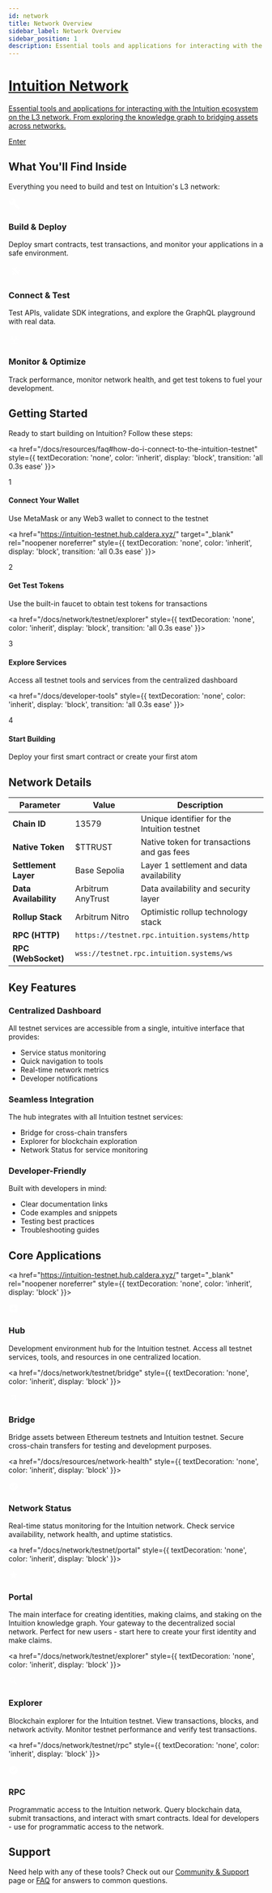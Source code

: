 ```yaml
---
id: network
title: Network Overview
sidebar_label: Network Overview
sidebar_position: 1
description: Essential tools and applications for interacting with the Intuition Network
---
```


<a href="https://intuition-testnet.hub.caldera.xyz/" target="_blank" rel="noopener noreferrer" className="hub-hero">
  <h1 className="hub-hero-title">
    Intuition Network
  </h1>
  <p className="hub-hero-description">
    Essential tools and applications for interacting with the Intuition ecosystem on the L3 network. From exploring the knowledge graph to bridging assets across networks.
  </p>
  <div className="hub-hero-button">
    Enter
  </div>
</a>

## What You'll Find Inside

Everything you need to build and test on Intuition's L3 network:

<div className="grid-3-cols">

<div style={{
  border: '1px solid var(--ifm-color-emphasis-200)',
  borderRadius: '20px',
  padding: '2.5rem',
  backgroundColor: 'var(--ifm-background-color)',
  boxShadow: '0 4px 16px rgba(0, 0, 0, 0.08)',
  height: '100%',
  display: 'flex',
  flexDirection: 'column',
  transition: 'all 0.3s ease'
}}>
<div style={{
  width: '48px',
  height: '48px',
  borderRadius: '12px',
  backgroundColor: '#6366f1',
  color: 'white',
  display: 'flex',
  alignItems: 'center',
  justifyContent: 'center',
  marginBottom: '1.5rem'
}}>
<svg width="24" height="24" viewBox="0 0 24 24" fill="white" xmlns="http://www.w3.org/2000/svg">
<path d="M22.7 19l-9.1-9.1c.9-2.3.4-5-1.5-6.9-2-2-5-2.4-7.4-1.3L9 6 6 9 1.6 4.7C.4 7.1.9 10.1 2.9 12.1c1.9 1.9 4.6 2.4 6.9 1.5l9.1 9.1c.4.4 1 .4 1.4 0l2.3-2.3c.5-.4.5-1.1.1-1.4z"/>
</svg>
</div>
<h3 style={{
  marginTop: 0,
  marginBottom: '1rem',
  color: 'var(--ifm-color-emphasis-900)',
  fontSize: '1.3rem',
  fontWeight: '600'
}}>
Build & Deploy
</h3>
<p style={{
  margin: 0,
  fontSize: '1rem',
  lineHeight: '1.6',
  color: 'var(--ifm-color-emphasis-700)',
  flexGrow: 1
}}>
Deploy smart contracts, test transactions, and monitor your applications in a safe environment.
</p>
</div>

<div style={{
  border: '1px solid var(--ifm-color-emphasis-200)',
  borderRadius: '20px',
  padding: '2.5rem',
  backgroundColor: 'var(--ifm-background-color)',
  boxShadow: '0 4px 16px rgba(0, 0, 0, 0.08)',
  height: '100%',
  display: 'flex',
  flexDirection: 'column',
  transition: 'all 0.3s ease'
}}>
<div style={{
  width: '48px',
  height: '48px',
  borderRadius: '12px',
  backgroundColor: '#6366f1',
  color: 'white',
  display: 'flex',
  alignItems: 'center',
  justifyContent: 'center',
  marginBottom: '1.5rem'
}}>
<svg width="28" height="28" viewBox="0 0 512 512" fill="white" xmlns="http://www.w3.org/2000/svg">
<path d="m162.03 311.94-28.73 28.73 39.61 39.62 29.11-29.12c30.83 25.41 60.09 27.74 87.12 18.45L143.65 224.13c-9.12 26.74-6.66 55.93 18.38 87.81zm-31.46-150.11c-6.42-6.42-6.42-16.83 0-23.25 6.42-6.42 16.83-6.42 23.25 0l27.22 27.22c9.99-11.21 20.7-21.87 30.85-32.03l21.7 21.69 49.46-49.45c8.33-8.34 21.98-8.34 30.32 0 8.33 8.33 8.33 21.98 0 30.31l-49.47 49.47 63.1 63.09 49.46-49.46c8.34-8.34 21.98-8.34 30.32 0s8.33 21.98 0 30.31l-49.47 49.46 22.5 22.5c-10 10-20.74 20.7-32.14 30.74L375 359.76c6.42 6.41 6.42 16.83 0 23.25-6.42 6.41-16.84 6.41-23.25 0L130.57 161.83z"/>
</svg>
</div>
<h3 style={{
  marginTop: 0,
  marginBottom: '1rem',
  color: 'var(--ifm-color-emphasis-900)',
  fontSize: '1.3rem',
  fontWeight: '600'
}}>
Connect & Test
</h3>
<p style={{
  margin: 0,
  fontSize: '1rem',
  lineHeight: '1.6',
  color: 'var(--ifm-color-emphasis-700)',
  flexGrow: 1
}}>
Test APIs, validate SDK integrations, and explore the GraphQL playground with real data.
</p>
</div>

<div style={{
  border: '1px solid var(--ifm-color-emphasis-200)',
  borderRadius: '20px',
  padding: '2.5rem',
  backgroundColor: 'var(--ifm-background-color)',
  boxShadow: '0 4px 16px rgba(0, 0, 0, 0.08)',
  height: '100%',
  display: 'flex',
  flexDirection: 'column',
  transition: 'all 0.3s ease'
}}>
<div style={{
  width: '48px',
  height: '48px',
  borderRadius: '12px',
  backgroundColor: '#6366f1',
  color: 'white',
  display: 'flex',
  alignItems: 'center',
  justifyContent: 'center',
  marginBottom: '1.5rem'
}}>
<svg width="24" height="24" viewBox="0 0 24 24" fill="white" stroke="white" strokeWidth="2" strokeLinecap="round" strokeLinejoin="round" xmlns="http://www.w3.org/2000/svg">
<path d="M3 13h2l2-7 4 14 4-14 2 7h4M5 21h14"/>
</svg>
</div>
<h3 style={{
  marginTop: 0,
  marginBottom: '1rem',
  color: 'var(--ifm-color-emphasis-900)',
  fontSize: '1.3rem',
  fontWeight: '600'
}}>
Monitor & Optimize
</h3>
<p style={{
  margin: 0,
  fontSize: '1rem',
  lineHeight: '1.6',
  color: 'var(--ifm-color-emphasis-700)',
  flexGrow: 1
}}>
Track performance, monitor network health, and get test tokens to fuel your development.
</p>
</div>

</div>

## Getting Started

Ready to start building on Intuition? Follow these steps:

<div className="getting-started-grid">

<a href="/docs/resources/faq#how-do-i-connect-to-the-intuition-testnet" style={{
  textDecoration: 'none',
  color: 'inherit',
  display: 'block',
  transition: 'all 0.3s ease'
}}>

<div style={{
  padding: '2rem',
  border: '1px solid var(--ifm-color-emphasis-200)',
  borderRadius: '16px',
  textAlign: 'center',
  backgroundColor: 'var(--ifm-background-color)',
  boxShadow: '0 2px 8px rgba(0, 0, 0, 0.04)',
  height: '100%',
  display: 'flex',
  flexDirection: 'column',
  justifyContent: 'flex-start',
  cursor: 'pointer'
}}>
<div style={{
  width: '60px',
  height: '60px',
  borderRadius: '50%',
  backgroundColor: '#85869b',
  color: 'white',
  display: 'flex',
  alignItems: 'center',
  justifyContent: 'center',
  margin: '0 auto 1.5rem auto',
  fontSize: '1.5rem',
  fontWeight: 'bold',
  boxShadow: '0 4px 12px rgba(0, 0, 0, 0.15)'
}}>1</div>
<h4 style={{ marginBottom: '1rem', fontSize: '1.1rem', fontWeight: '600' }}>Connect Your Wallet</h4>
<p style={{ margin: 0, fontSize: '0.95rem', color: 'var(--ifm-color-emphasis-600)', lineHeight: '1.6', marginBottom: '1rem' }}>
Use MetaMask or any Web3 wallet to connect to the testnet
</p>

</div>
</a>

<a href="https://intuition-testnet.hub.caldera.xyz/" target="\_blank" rel="noopener noreferrer" style={{
  textDecoration: 'none',
  color: 'inherit',
  display: 'block',
  transition: 'all 0.3s ease'
}}>

<div style={{
  padding: '2rem',
  border: '1px solid var(--ifm-color-emphasis-200)',
  borderRadius: '16px',
  textAlign: 'center',
  backgroundColor: 'var(--ifm-background-color)',
  boxShadow: '0 2px 8px rgba(0, 0, 0, 0.04)',
  height: '100%',
  display: 'flex',
  flexDirection: 'column',
  justifyContent: 'flex-start',
  cursor: 'pointer'
}}>
<div style={{
  width: '60px',
  height: '60px',
  borderRadius: '50%',
  backgroundColor: '#7c7db1',
  color: 'white',
  display: 'flex',
  alignItems: 'center',
  justifyContent: 'center',
  margin: '0 auto 1.5rem auto',
  fontSize: '1.5rem',
  fontWeight: 'bold',
  boxShadow: '0 4px 12px rgba(0, 0, 0, 0.15)'
}}>2</div>
<h4 style={{ marginBottom: '1rem', fontSize: '1.1rem', fontWeight: '600' }}>Get Test Tokens</h4>
<p style={{ margin: 0, fontSize: '0.95rem', color: 'var(--ifm-color-emphasis-600)', lineHeight: '1.6', marginBottom: '1rem' }}>
Use the built-in faucet to obtain test tokens for transactions
</p>

</div>
</a>

<a href="/docs/network/testnet/explorer" style={{
  textDecoration: 'none',
  color: 'inherit',
  display: 'block',
  transition: 'all 0.3s ease'
}}>

<div style={{
  padding: '2rem',
  border: '1px solid var(--ifm-color-emphasis-200)',
  borderRadius: '16px',
  textAlign: 'center',
  backgroundColor: 'var(--ifm-background-color)',
  boxShadow: '0 2px 8px rgba(0, 0, 0, 0.04)',
  height: '100%',
  display: 'flex',
  flexDirection: 'column',
  justifyContent: 'flex-start',
  cursor: 'pointer'
}}>
<div style={{
  width: '60px',
  height: '60px',
  borderRadius: '50%',
  backgroundColor: '#6b6cc3',
  color: 'white',
  display: 'flex',
  alignItems: 'center',
  justifyContent: 'center',
  margin: '0 auto 1.5rem auto',
  fontSize: '1.5rem',
  fontWeight: 'bold',
  boxShadow: '0 4px 12px rgba(0, 0, 0, 0.15)'
}}>3</div>
<h4 style={{ marginBottom: '1rem', fontSize: '1.1rem', fontWeight: '600' }}>Explore Services</h4>
<p style={{ margin: 0, fontSize: '0.95rem', color: 'var(--ifm-color-emphasis-600)', lineHeight: '1.6', marginBottom: '1rem' }}>
Access all testnet tools and services from the centralized dashboard
</p>

</div>
</a>

<a href="/docs/developer-tools" style={{
  textDecoration: 'none',
  color: 'inherit',
  display: 'block',
  transition: 'all 0.3s ease'
}}>

<div style={{
  padding: '2rem',
  border: '1px solid var(--ifm-color-emphasis-200)',
  borderRadius: '16px',
  textAlign: 'center',
  backgroundColor: 'var(--ifm-background-color)',
  boxShadow: '0 2px 8px rgba(0, 0, 0, 0.04)',
  height: '100%',
  display: 'flex',
  flexDirection: 'column',
  justifyContent: 'flex-start',
  cursor: 'pointer'
}}>
<div style={{
  width: '60px',
  height: '60px',
  borderRadius: '50%',
  backgroundColor: '#6366f1',
  color: 'white',
  display: 'flex',
  alignItems: 'center',
  justifyContent: 'center',
  margin: '0 auto 1.5rem auto',
  fontSize: '1.5rem',
  fontWeight: 'bold',
  boxShadow: '0 4px 12px rgba(0, 0, 0, 0.15)'
}}>4</div>
<h4 style={{ marginBottom: '1rem', fontSize: '1.1rem', fontWeight: '600' }}>Start Building</h4>
<p style={{ margin: 0, fontSize: '0.95rem', color: 'var(--ifm-color-emphasis-600)', lineHeight: '1.6', marginBottom: '1rem' }}>
Deploy your first smart contract or create your first atom
</p>

</div>
</a>

</div>

## Network Details

<div className="network-details-container">

<table className="network-details-table">
<thead>
<tr>
<th>Parameter</th>
<th>Value</th>
<th>Description</th>
</tr>
</thead>
<tbody>
<tr>
<td><strong>Chain ID</strong></td>
<td>13579</td>
<td>Unique identifier for the Intuition testnet</td>
</tr>
<tr>
<td><strong>Native Token</strong></td>
<td>$TTRUST</td>
<td>Native token for transactions and gas fees</td>
</tr>
<tr>
<td><strong>Settlement Layer</strong></td>
<td>Base Sepolia</td>
<td>Layer 1 settlement and data availability</td>
</tr>
<tr>
<td><strong>Data Availability</strong></td>
<td>Arbitrum AnyTrust</td>
<td>Data availability and security layer</td>
</tr>
<tr>
<td><strong>Rollup Stack</strong></td>
<td>Arbitrum Nitro</td>
<td>Optimistic rollup technology stack</td>
</tr>
<tr>
<td><strong>RPC (HTTP)</strong></td>
<td colspan="2"><code className="rpc-endpoint">https://testnet.rpc.intuition.systems/http</code></td>
</tr>
<tr>
<td><strong>RPC (WebSocket)</strong></td>
<td colspan="2"><code className="rpc-endpoint">wss://testnet.rpc.intuition.systems/ws</code></td>
</tr>
</tbody>
</table>

</div>

## Key Features

<div className="key-features-grid">

<div className="key-feature-card">
<h3 className="key-feature-title">Centralized Dashboard</h3>
<p className="key-feature-description">
All testnet services are accessible from a single, intuitive interface that provides:
</p>
<ul className="green-checklist">
<li>Service status monitoring</li>
<li>Quick navigation to tools</li>
<li>Real-time network metrics</li>
<li>Developer notifications</li>
</ul>
</div>

<div className="key-feature-card">
<h3 className="key-feature-title">Seamless Integration</h3>
<p className="key-feature-description">
The hub integrates with all Intuition testnet services:
</p>
<ul className="green-checklist">
<li>Bridge for cross-chain transfers</li>
<li>Explorer for blockchain exploration</li>
<li>Network Status for service monitoring</li>
</ul>
</div>

<div className="key-feature-card">
<h3 className="key-feature-title">Developer-Friendly</h3>
<p className="key-feature-description">
Built with developers in mind:
</p>
<ul className="green-checklist">
<li>Clear documentation links</li>
<li>Code examples and snippets</li>
<li>Testing best practices</li>
<li>Troubleshooting guides</li>
</ul>
</div>

</div>

## Core Applications

<div style={{
  display: 'grid',
  gridTemplateColumns: 'repeat(2, 1fr)',
  gap: '1.5rem',
  marginTop: '2rem',
  marginBottom: '3rem'
}}>

<a href="https://intuition-testnet.hub.caldera.xyz/" target="_blank" rel="noopener noreferrer" style={{ textDecoration: 'none', color: 'inherit', display: 'block' }}>

<div className="uniform-card clickable-card">
<div style={{ display: 'flex', alignItems: 'center', marginBottom: '1rem' }}>
<div style={{ width: '40px', height: '40px', borderRadius: '8px', backgroundColor: '#c038cb', display: 'flex', alignItems: 'center', justifyContent: 'center', marginRight: '1rem' }}>
<svg width="20" height="20" viewBox="0 0 24 24" fill="white">
<path d="M19 3H5c-1.1 0-2 .9-2 2v14c0 1.1.9 2 2 2h14c1.1 0 2-.9 2-2V5c0-1.1-.9-2-2-2zm-2 10h-4v4h-2v-4H7v-2h4V7h2v4h4v2z"/>
</svg>
</div>
<h3 style={{ margin: 0 }}>Hub</h3>
</div>
<p className="uniform-card-content">
Development environment hub for the Intuition testnet. Access all testnet services, tools, and resources in one centralized location.
</p>
</div>
</a>

<a href="/docs/network/testnet/bridge" style={{ textDecoration: 'none', color: 'inherit', display: 'block' }}>

<div className="uniform-card clickable-card">
<div style={{ display: 'flex', alignItems: 'center', marginBottom: '1rem' }}>
<div style={{ width: '40px', height: '40px', borderRadius: '8px', backgroundColor: '#3B82F6', display: 'flex', alignItems: 'center', justifyContent: 'center', marginRight: '1rem' }}>
<svg width="20" height="20" viewBox="0 0 24 24" fill="white">
<path d="M6 6v2h8.59L5 17.59 6.41 19 16 9.41V18h2V6z"/>
</svg>
</div>
<h3 style={{ margin: 0 }}>Bridge</h3>
</div>
<p className="uniform-card-content">
Bridge assets between Ethereum testnets and Intuition testnet. Secure cross-chain transfers for testing and development purposes.
</p>
</div>
</a>

<a href="/docs/resources/network-health" style={{ textDecoration: 'none', color: 'inherit', display: 'block' }}>

<div className="uniform-card clickable-card">
<div style={{ display: 'flex', alignItems: 'center', marginBottom: '1rem' }}>
<div style={{ width: '40px', height: '40px', borderRadius: '8px', backgroundColor: '#10B981', display: 'flex', alignItems: 'center', justifyContent: 'center', marginRight: '1rem' }}>
<svg width="20" height="20" viewBox="0 0 24 24" fill="white">
<path d="M12 2C6.48 2 2 6.48 2 12s4.48 10 10 10 10-4.48 10-10S17.52 2 12 2zm-2 15l-5-5 1.41-1.41L10 14.17l7.59-7.59L19 8l-9 9z"/>
</svg>
</div>
<h3 style={{ margin: 0 }}>Network Status</h3>
</div>
<p className="uniform-card-content">
Real-time status monitoring for the Intuition network. Check service availability, network health, and uptime statistics.
</p>
</div>
</a>

<a href="/docs/network/testnet/portal" style={{ textDecoration: 'none', color: 'inherit', display: 'block' }}>

<div className="uniform-card clickable-card">
<div style={{ display: 'flex', alignItems: 'center', marginBottom: '1rem' }}>
<div style={{ width: '40px', height: '40px', borderRadius: '8px', backgroundColor: '#8d892d', display: 'flex', alignItems: 'center', justifyContent: 'center', marginRight: '1rem' }}>
<svg width="20" height="20" viewBox="0 0 24 24" fill="white">
<path d="M12 2l3.09 6.26L22 9.27l-5 4.87 1.18 6.88L12 17.77l-6.18 3.25L7 14.14 2 9.27l6.91-1.01L12 2z"/>
</svg>
</div>
<h3 style={{ margin: 0 }}>Portal</h3>
</div>
<p className="uniform-card-content">
The main interface for creating identities, making claims, and staking on the Intuition knowledge graph. Your gateway to the decentralized social network. Perfect for new users - start here to create your first identity and make claims.
</p>
</div>
</a>

<a href="/docs/network/testnet/explorer" style={{ textDecoration: 'none', color: 'inherit', display: 'block' }}>

<div className="uniform-card clickable-card">
<div style={{ display: 'flex', alignItems: 'center', marginBottom: '1rem' }}>
<div style={{ width: '40px', height: '40px', borderRadius: '8px', backgroundColor: '#8B5CF6', display: 'flex', alignItems: 'center', justifyContent: 'center', marginRight: '1rem' }}>
<svg width="20" height="20" viewBox="0 0 24 24" fill="white">
<path d="M9.5 3A6.5 6.5 0 0116 9.5c0 1.61-.59 3.09-1.56 4.23l.27.27h.79l5 5-1.5 1.5-5-5v-.79l-.27-.27A6.516 6.516 0 019.5 16 6.5 6.5 0 013 9.5 6.5 6.5 0 019.5 3m0 2C7 5 5 7 5 9.5S7 14 9.5 14 14 12 14 9.5 12 5 9.5 5z"/>
</svg>
</div>
<h3 style={{ margin: 0 }}>Explorer</h3>
</div>
<p className="uniform-card-content">
Blockchain explorer for the Intuition testnet. View transactions, blocks, and network activity. Monitor testnet performance and verify test transactions.
</p>
</div>
</a>

<a href="/docs/network/testnet/rpc" style={{ textDecoration: 'none', color: 'inherit', display: 'block' }}>

<div className="uniform-card clickable-card">
<div style={{ display: 'flex', alignItems: 'center', marginBottom: '1rem' }}>
<div style={{ width: '40px', height: '40px', borderRadius: '8px', backgroundColor: '#EF4444', display: 'flex', alignItems: 'center', justifyContent: 'center', marginRight: '1rem' }}>
<svg width="20" height="20" viewBox="0 0 24 24" fill="white">
<path d="M12 2C6.48 2 2 6.48 2 12s4.48 10 10 10 10-4.48 10-10S17.52 2 12 2zm-2 15l-5-5 1.41-1.41L10 14.17l7.59-7.59L19 8l-9 9z"/>
</svg>
</div>
<h3 style={{ margin: 0 }}>RPC</h3>
</div>
<p className="uniform-card-content">
Programmatic access to the Intuition network. Query blockchain data, submit transactions, and interact with smart contracts. Ideal for developers - use for programmatic access to the network.
</p>
</div>
</a>

</div>

## Support

Need help with any of these tools? Check out our [Community & Support](/docs/resources/community-and-support) page or [FAQ](/docs/resources/faq) for answers to common questions.
